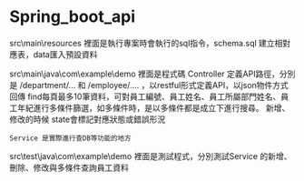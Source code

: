 # Spring_boot_api

src\main\resources
  裡面是執行專案時會執行的sql指令，schema.sql 建立相對應表，data匯入預設資料
  
src\main\java\com\example\demo
  裡面是程式碼
    Controller 定義API路徑，分別是 /department/... 和 /employee/.... ，以restful形式定義API，以json物件方式回傳
      find每頁最多10筆資料，可對員工編號、員工姓名、員工所屬部門姓名、員工年紀進行多條件篩選，如多條件時，是以多條件都是成立下進行搜尋。
      新增、修改的時候 state會標記對應狀態或錯誤形況
      
    Service 是實際進行查DB等功能的地方
   
src\test\java\com\example\demo
  裡面是測試程式，分別測試Service 的新增、刪除、修改與多條件查詢員工資料
